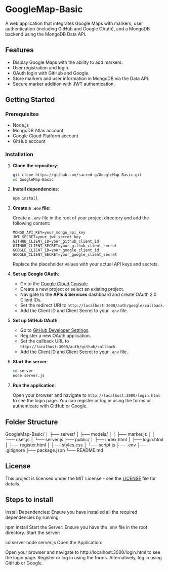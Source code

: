 # GoogleMap-Basic

A web application that integrates Google Maps with markers, user authentication (including GitHub and Google OAuth), and a MongoDB backend using the MongoDB Data API.

## Features

- Display Google Maps with the ability to add markers.
- User registration and login.
- OAuth login with GitHub and Google.
- Store markers and user information in MongoDB via the Data API.
- Secure marker addition with JWT authentication.

## Getting Started

### Prerequisites

- Node.js
- MongoDB Atlas account
- Google Cloud Platform account
- GitHub account

### Installation

1. **Clone the repository**:

    ```bash
    git clone https://github.com/sacred-g/GoogleMap-Basic.git
    cd GoogleMap-Basic
    ```

2. **Install dependencies**:

    ```bash
    npm install
    ```

3. **Create a `.env` file**:

    Create a `.env` file in the root of your project directory and add the following content:

    ```plaintext
    MONGO_API_KEY=your_mongo_api_key
    JWT_SECRET=your_jwt_secret_key
    GITHUB_CLIENT_ID=your_github_client_id
    GITHUB_CLIENT_SECRET=your_github_client_secret
    GOOGLE_CLIENT_ID=your_google_client_id
    GOOGLE_CLIENT_SECRET=your_google_client_secret
    ```

    Replace the placeholder values with your actual API keys and secrets.

4. **Set up Google OAuth**:

    - Go to the [Google Cloud Console](https://console.cloud.google.com/).
    - Create a new project or select an existing project.
    - Navigate to the **APIs & Services** dashboard and create OAuth 2.0 Client IDs.
    - Set the redirect URI to `http://localhost:3000/auth/google/callback`.
    - Add the Client ID and Client Secret to your `.env` file.

5. **Set up GitHub OAuth**:

    - Go to [GitHub Developer Settings](https://github.com/settings/developers).
    - Register a new OAuth application.
    - Set the callback URL to `http://localhost:3000/auth/github/callback`.
    - Add the Client ID and Client Secret to your `.env` file.

6. **Start the server**:

    ```bash
    cd server
    node server.js
    ```

7. **Run the application**:

    Open your browser and navigate to `http://localhost:3000/login.html` to see the login page. You can register or log in using the forms or authenticate with GitHub or Google.

## Folder Structure

GoogleMap-Basic/
│
├── server/
│ ├── models/
│ │ ├── marker.js
│ │ └── user.js
│ └── server.js
├── public/
│ ├── index.html
│ ├── login.html
│ ├── register.html
│ ├── styles.css
│ └── script.js
├── .env
├── .gitignore
├── package.json
└── README.md




## License

This project is licensed under the MIT License - see the [LICENSE](LICENSE) file for details.


## Steps to install
Install Dependencies:
Ensure you have installed all the required dependencies by running:


npm install
Start the Server:
Ensure you have the .env file in the root directory.
Start the server:


cd server
node server.js
Open the Application:

Open your browser and navigate to http://localhost:3000/login.html to see the login page.
Register or log in using the forms.
Alternatively, log in using GitHub or Google.